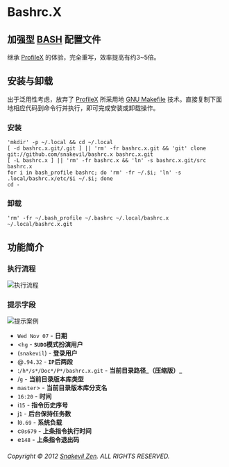 Bashrc.X
========

加强型 [BASH][] 配置文件
----------------------

继承 [ProfileX][] 的体验，完全重写，效率提高有约3~5倍。

安装与卸载
--------

出于泛用性考虑，放弃了 [ProfileX][] 所采用地 [GNU Makefile](http://www.gnu.org/software/make/manual/make.html) 技术。直接复制下面地相应代码到命令行并执行，即可完成安装或卸载操作。

### 安装

```shell
'mkdir' -p ~/.local && cd ~/.local
[ -d bashrc.x.git/.git ] || 'rm' -fr bashrc.x.git && 'git' clone git://github.com/snakevil/bashrc.x bashrc.x.git
[ -L bashrc.x ] || 'rm' -fr bashrc.x && 'ln' -s bashrc.x.git/src bashrc.x
for i in bash_profile bashrc; do 'rm' -fr ~/.$i; 'ln' -s .local/bashrc.x/etc/$i ~/.$i; done
cd -
```

### 卸载

```shell
'rm' -fr ~/.bash_profile ~/.bashrc ~/.local/bashrc.x ~/.local/bashrc.x.git
```

功能简介
-------

### 执行流程

![执行流程](https://raw.github.com/snakevil/bashrc.x/master/doc/workflow.png)

### 提示字段

![提示案例](https://raw.github.com/snakevil/bashrc.x/master/doc/prompting-sample.png)

* `Wed Nov 07` - **日期**
* <`hg` - **`SUDO`模式扮演用户**
* (`snakevil`) - **登录用户**
* @`.94.32` - **`IP`后两段**
* :`/h*/s*/Doc*/P*/bashrc.x.git` - **当前目录路径_（压缩版）_**
* /`g` - **当前目录版本库类型**
* `master`> - **当前目录版本库分支名**
* `16:20` - **时间**
* i`15` - **指令历史序号**
* j`1` - **后台保持任务数**
* l`0.69` - **系统负载**
* c`0s679` - **上条指令执行时间**
* e`148` - **上条指令退出码**

###### Copyright © 2012 [Snakevil Zen][me]. ALL RIGHTS RESERVED.

[profilex]: /snakevil/profilex (ProfileX)
[bash]: http://www.gnu.org/software/bash/manual/html_node/index.html
[me]: https://szen.in
